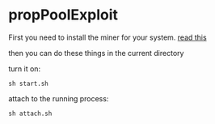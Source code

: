 propPoolExploit
=====

First you need to install the miner for your system. [read this](../README.md)

then you can do these things in the current directory

turn it on:
```
sh start.sh
```

attach to the running process:
```
sh attach.sh
```
